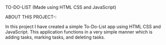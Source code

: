 TO-DO-LIST (Made using HTML CSS and JavaScript)

ABOUT THIS PROJECT-:

In this project I have created a simple To-Do-List app using HTML CSS and JavaScript.
This application functions in a very simple manner which is adding tasks, marking tasks, and deleting tasks.

